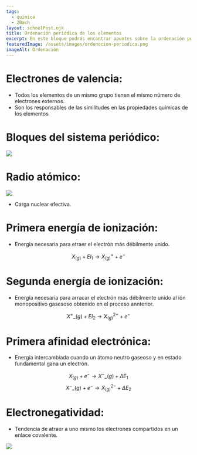 ```yaml
---
tags:
  - quimica
  - 2Bach
layout: schoolPost.njk
title: Ordenación periódica de los elementos
excerpt: En este bloque podrás encontrar apuntes sobre la ordenación periódica de 2º de bachillerato.
featuredImage: /assets/images/ordenacion-periodica.png
imageAlt: Ordenación
---
```


# Electrones de valencia:
 - Todos los elementos de un mismo grupo tienen el mismo número de electrones externos.
 - Son los responsables de las similitudes en las propiedades químicas de los elementos

# Bloques del sistema periódico:
![](/assets/images/dibujo.png)

# Radio atómico:

![](/assets/images/radio-atomico.png)

- Carga nuclear efectiva.

# Primera energía de ionización:
- Energía necesaria para etraer el electrón más débilmente unido.

$$ X_{(g)} + EI_1 \rightarrow X^+_{(g)} + e^- $$

# Segunda energía de ionización:
- Energía necesaria para arracar el electrón más débilmente unido al ión monopositivo gasesoso obtenido en el proceso annterior.

$$ X^+\_{(g)}  + EI_2 \rightarrow X^{2+}_{(g)} + e^-$$

# Primera afinidad electrónica:
- Energía intercambiada cuando un átomo neutro gaseoso y en estado fundamental gana un electrón.

$$ X_{(g)} + e^- \rightarrow X^-\_{(g)} + \Delta E_1 $$
$$ X^-\_{(g)} + e^- \rightarrow X^{2-}_{(g)} + \Delta E_2 $$

# Electronegatividad:
- Tendencia  de atraer a uno mismo los electrones compartidos en un enlace covalente.

![](/assets/images/Electronegatividad.png)